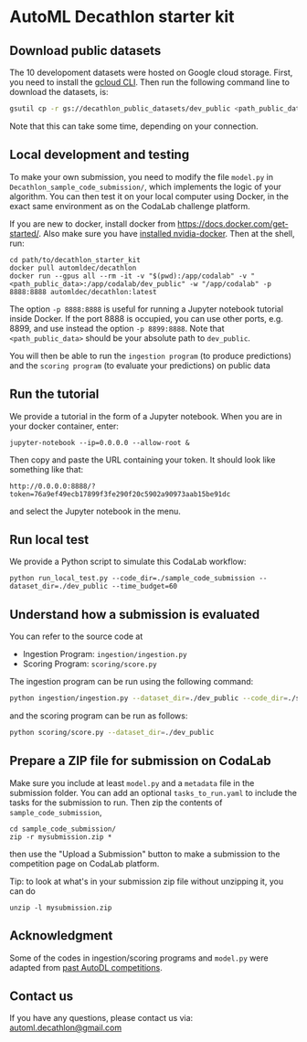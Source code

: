 AutoML Decathlon starter kit
======================================

## Download public datasets
The 10 developoment datasets were hosted on Google cloud storage. First, you need to install the
[gcloud CLI](https://cloud.google.com/sdk/docs/install). Then run the following command line to download the datasets,
is:
```bash
gsutil cp -r gs://decathlon_public_datasets/dev_public <path_public_data>
```
Note that this can take some time, depending on your connection.

## Local development and testing
To make your own submission, you need to modify the
file `model.py` in `Decathlon_sample_code_submission/`, which implements the logic
of your algorithm. You can then test it on your local computer using Docker,
in the exact same environment as on the CodaLab challenge platform. 

If you are new to docker, install docker from https://docs.docker.com/get-started/. Also make sure you have
[installed nvidia-docker](https://github.com/NVIDIA/nvidia-docker). Then at the shell, run:
```
cd path/to/decathlon_starter_kit
docker pull automldec/decathlon
docker run --gpus all --rm -it -v "$(pwd):/app/codalab" -v "<path_public_data>:/app/codalab/dev_public" -w "/app/codalab" -p 8888:8888 automldec/decathlon:latest
```
The option `-p 8888:8888` is useful for running a Jupyter notebook tutorial
inside Docker. If the port 8888 is occupied, you can use other ports, e.g. 8899, and use instead the option `-p 8899:8888`. Note that `<path_public_data>` should be your absolute path to `dev_public`. 

You will then be able to run the `ingestion program` (to produce predictions)
and the `scoring program` (to evaluate your predictions) on public data

## Run the tutorial
We provide a tutorial in the form of a Jupyter notebook. When you are in your
docker container, enter:
```
jupyter-notebook --ip=0.0.0.0 --allow-root &
```
Then copy and paste the URL containing your token. It should look like something
like that:
```
http://0.0.0.0:8888/?token=76a9ef49ecb17899f3fe290f20c5902a90973aab15be91dc
```
and select the Jupyter notebook in the menu.

## Run local test
We provide a Python script to simulate this CodaLab workflow:
```
python run_local_test.py --code_dir=./sample_code_submission --dataset_dir=./dev_public --time_budget=60
```

## Understand how a submission is evaluated

You can refer to the source code at
- Ingestion Program: `ingestion/ingestion.py`
- Scoring Program: `scoring/score.py`

The ingestion program can be run using the following command:
```bash
python ingestion/ingestion.py --dataset_dir=./dev_public --code_dir=./sample_code_submission --time_budget=60.0
```
and the scoring program can be run as follows:
```bash
python scoring/score.py --dataset_dir=./dev_public
```


## Prepare a ZIP file for submission on CodaLab
Make sure you include at least `model.py` and a `metadata` file in the submission folder. You can add an optional
`tasks_to_run.yaml` to include the tasks for the submission to run. Then zip the contents of `sample_code_submission`,
```
cd sample_code_submission/
zip -r mysubmission.zip *
```
then use the "Upload a Submission" button to make a submission to the
competition page on CodaLab platform.

Tip: to look at what's in your submission zip file without unzipping it, you
can do
```
unzip -l mysubmission.zip
```

## Acknowledgment

Some of the codes in ingestion/scoring programs and `model.py` were adapted from [past AutoDL competitions](https://github.com/zhengying-liu/autodl_starting_kit_stable).

## Contact us
If you have any questions, please contact us via:
<automl.decathlon@gmail.com>
